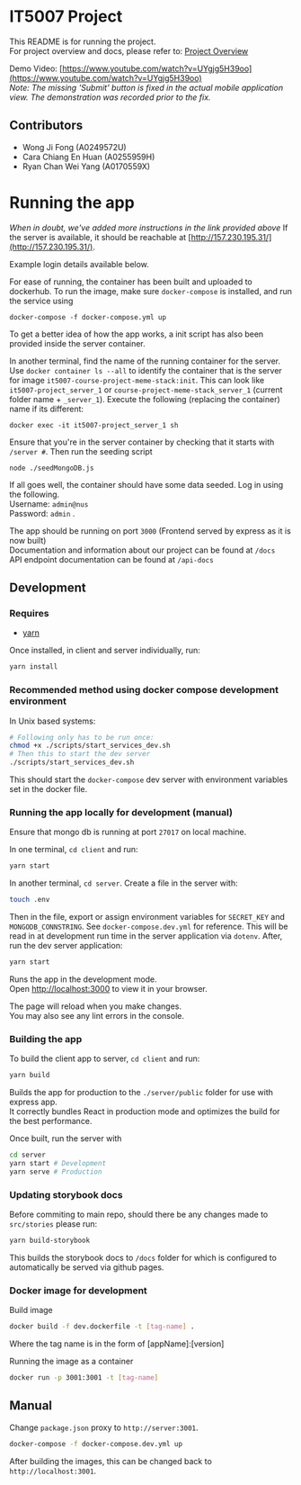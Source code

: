 # IT5007 Project
This README is for running the project. \
For project overview and docs, please refer to: [Project Overview](https://antheajfw.github.io/IT5007-Project/?path=/story/it5007-revised-project-problem-formulation--page)

Demo Video: [https://www.youtube.com/watch?v=UYgjg5H39oo](https://www.youtube.com/watch?v=UYgjg5H39oo)  
_Note: The missing 'Submit' button is fixed in the actual mobile application view. The demonstration was recorded prior to the fix._

## Contributors

* Wong Ji Fong (A0249572U) 
* Cara Chiang En Huan (A0255959H)
* Ryan Chan Wei Yang (A0170559X)

# Running the app
_When in doubt, we've added more instructions in the link provided above_
If the server is available, it should be reachable at [http://157.230.195.31/](http://157.230.195.31/).

Example login details available below.

For ease of running, the container has been built and uploaded to dockerhub.
To run the image, make sure `docker-compose` is installed, and run the service using 
```
docker-compose -f docker-compose.yml up
```

To get a better idea of how the app works, a init script has also been provided inside 
the server container.

In another terminal, find the name of the running container for the server.
Use `docker container ls --all` to identify the container that is the server for image 
`it5007-course-project-meme-stack:init`.
This can look like `it5007-project_server_1` or `course-project-meme-stack_server_1` (current folder 
name + `_server_1`). Execute the following (replacing the container) name if its different:
```
docker exec -it it5007-project_server_1 sh
```
Ensure that you're in the server container by checking that it starts with `/server #`.
Then run the seeding script 
```
node ./seedMongoDB.js
```

If all goes well, the container should have some data seeded. Log in using the following.  
Username: `admin@nus`  
Password: `admin` . 

The app should be running on port `3000` (Frontend served by express as it is now built)  
Documentation and information about our project can be found at `/docs`  
API endpoint documentation can be found at `/api-docs`

## Development
### Requires
- [yarn](https://yarnpkg.com/getting-started/install)

Once installed, in client and server individually, run:
```bash
yarn install
```

### Recommended method using docker compose development environment
In Unix based systems:
```bash
# Following only has to be run once:
chmod +x ./scripts/start_services_dev.sh
# Then this to start the dev server
./scripts/start_services_dev.sh
```
This should start the `docker-compose` dev server with environment variables set in the docker file. 

### Running the app locally for development (manual)
Ensure that mongo db is running at port `27017` on local machine.

In one terminal, `cd client` and run:
```bash
yarn start
```

In another terminal, `cd server`. Create a file in the server with:
```bash
touch .env
```
Then in the file, export or assign environment variables for `SECRET_KEY` and `MONGODB_CONNSTRING`. See 
`docker-compose.dev.yml` for reference. This will be read in at development run time in the server application
via `dotenv`. After, run the dev server application:
```bash
yarn start
```

Runs the app in the development mode.\
Open [http://localhost:3000](http://localhost:3000) to view it in your browser.

The page will reload when you make changes.\
You may also see any lint errors in the console.

### Building the app
To build the client app to server, `cd client` and run:
```bash
yarn build
```
Builds the app for production to the `./server/public` folder for use with express app.\
It correctly bundles React in production mode and optimizes the build for the best performance.

Once built, run the server with
```bash
cd server
yarn start # Development
yarn serve # Production
```

### Updating storybook docs
Before commiting to main repo, should there be any changes made to `src/stories` please run:
```bash
yarn build-storybook
```
This builds the storybook docs to `/docs` folder for which is configured to automatically 
be served via github pages.

### Docker image for development
Build image
```bash
docker build -f dev.dockerfile -t [tag-name] .
```
Where the tag name is in the form of [appName]:[version]

Running the image as a container
```bash
docker run -p 3001:3001 -t [tag-name]
```

## Manual
Change `package.json` proxy to `http://server:3001`.
```bash
docker-compose -f docker-compose.dev.yml up
```
After building the images, this can be changed back to `http://localhost:3001`.

